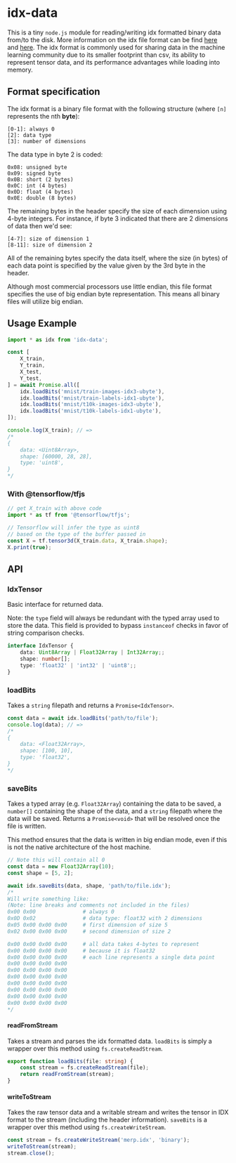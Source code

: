 # idx-data



This is a tiny `node.js` module for reading/writing idx formatted binary data from/to the disk.
More information on the idx file format can be find [here](http://www.fon.hum.uva.nl/praat/manual/IDX_file_format.html) and [here](http://yann.lecun.com/exdb/mnist/).
The idx format is commonly used for sharing data in the machine learning community due to its smaller footprint than csv, its ability to represent tensor data, and its performance advantages while loading into memory.

## Format specification
The idx format is a binary file format with the following structure (where `[n]` represents the nth **byte**):
```
[0-1]: always 0
[2]: data type
[3]: number of dimensions
```
The data type in byte 2 is coded:
```
0x08: unsigned byte
0x09: signed byte
0x0B: short (2 bytes)
0x0C: int (4 bytes)
0x0D: float (4 bytes)
0x0E: double (8 bytes)
```
The remaining bytes in the header specify the size of each dimension using 4-byte integers.
For instance, if byte 3 indicated that there are 2 dimensions of data then we'd see:
```
[4-7]: size of dimension 1
[8-11]: size of dimension 2
```
All of the remaining bytes specify the data itself, where the size (in bytes) of each data point is specified by the value given by the 3rd byte in the header.

Although most commercial processors use little endian, this file format specifies the use of big endian byte representation.
This means all binary files will utilize big endian.

## Usage Example
```typescript
import * as idx from 'idx-data';

const [
    X_train,
    Y_train,
    X_test,
    Y_test,
] = await Promise.all([
    idx.loadBits('mnist/train-images-idx3-ubyte'),
    idx.loadBits('mnist/train-labels-idx1-ubyte'),
    idx.loadBits('mnist/t10k-images-idx3-ubyte'),
    idx.loadBits('mnist/t10k-labels-idx1-ubyte'),
]);

console.log(X_train); // =>
/*
{
    data: <Uint8Array>,
    shape: [60000, 28, 28],
    type: 'uint8',
}
*/
```
### With @tensorflow/tfjs
```typescript
// get X_train with above code
import * as tf from '@tensorflow/tfjs';

// Tensorflow will infer the type as uint8
// based on the type of the buffer passed in
const X = tf.tensor3d(X_train.data, X_train.shape);
X.print(true);
```

## API
### IdxTensor
Basic interface for returned data.

Note: the `type` field will always be redundant with the typed array used to store the data.
This field is provided to bypass `instanceof` checks in favor of string comparison checks.
```typescript
interface IdxTensor {
    data: Uint8Array | Float32Array | Int32Array;;
    shape: number[];
    type: 'float32' | 'int32' | 'uint8';;
}
```

### loadBits
Takes a `string` filepath and returns a `Promise<IdxTensor>`.
```typescript
const data = await idx.loadBits('path/to/file');
console.log(data); // =>
/*
{
    data: <Float32Array>,
    shape: [100, 10],
    type: 'float32',
}
*/
```

### saveBits
Takes a typed array (e.g. `Float32Array`) containing the data to be saved, a `number[]` containing the shape of the data, and a `string` filepath where the data will be saved.
Returns a `Promise<void>` that will be resolved once the file is written.

This method ensures that the data is written in big endian mode, even if this is not the native architecture of the host machine.
```typescript
// Note this will contain all 0
const data = new Float32Array(10);
const shape = [5, 2];

await idx.saveBits(data, shape, 'path/to/file.idx');
/*
Will write something like:
(Note: line breaks and comments not included in the files)
0x00 0x00               # always 0
0x0D 0x02               # data type: float32 with 2 dimensions
0x05 0x00 0x00 0x00     # first dimension of size 5
0x02 0x00 0x00 0x00     # second dimension of size 2

0x00 0x00 0x00 0x00     # all data takes 4-bytes to represent
0x00 0x00 0x00 0x00     # because it is float32
0x00 0x00 0x00 0x00     # each line represents a single data point
0x00 0x00 0x00 0x00
0x00 0x00 0x00 0x00
0x00 0x00 0x00 0x00
0x00 0x00 0x00 0x00
0x00 0x00 0x00 0x00
0x00 0x00 0x00 0x00
0x00 0x00 0x00 0x00
*/
```

#### readFromStream
Takes a stream and parses the idx formatted data.
`loadBits` is simply a wrapper over this method using `fs.createReadStream`.

```typescript
export function loadBits(file: string) {
    const stream = fs.createReadStream(file);
    return readFromStream(stream);
}
```

#### writeToStream
Takes the raw tensor data and a writable stream and writes the tensor in IDX format to the stream (including the header information).
`saveBits` is a wrapper over this method using `fs.createWriteStream`.
```typescript
const stream = fs.createWriteStream('merp.idx', 'binary');
writeToStream(stream);
stream.close();
```
